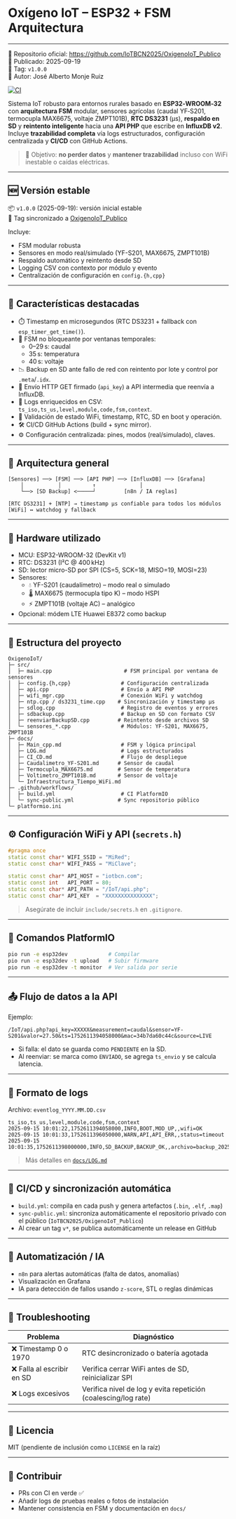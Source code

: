 # Oxígeno IoT – ESP32 + FSM Arquitectura

---

📎 Repositorio oficial: https://github.com/IoTBCN2025/OxigenoIoT_Publico  
📅 Publicado: 2025-09-19  
🔖 Tag: `v1.0.0`  
👤 Autor: José Alberto Monje Ruiz


[![CI](https://github.com/IoTBCN2025/OxigenoIoT_Publico/actions/workflows/build.yml/badge.svg)](https://github.com/IoTBCN2025/OxigenoIoT_Publico/actions)

Sistema IoT robusto para entornos rurales basado en **ESP32‑WROOM‑32** con **arquitectura FSM** modular, sensores agrícolas (caudal YF‑S201, termocupla MAX6675, voltaje ZMPT101B), **RTC DS3231** (µs), **respaldo en SD** y **reintento inteligente** hacia una **API PHP** que escribe en **InfluxDB v2**.  
Incluye **trazabilidad completa** vía logs estructurados, configuración centralizada y **CI/CD** con GitHub Actions.

> 🎯 Objetivo: **no perder datos** y **mantener trazabilidad** incluso con WiFi inestable o caídas eléctricas.

---

## 🆕 Versión estable

📦 `v1.0.0` (2025-09-19): versión inicial estable  
🔖 Tag sincronizado a [OxigenoIoT_Publico](https://github.com/IoTBCN2025/OxigenoIoT_Publico/releases/tag/v1.0.0)

Incluye:
- FSM modular robusta
- Sensores en modo real/simulado (YF-S201, MAX6675, ZMPT101B)
- Respaldo automático y reintento desde SD
- Logging CSV con contexto por módulo y evento
- Centralización de configuración en `config.{h,cpp}`

---

## 🚀 Características destacadas

* ⏱️ Timestamp en microsegundos (RTC DS3231 + fallback con `esp_timer_get_time()`).
* 🧠 FSM no bloqueante por ventanas temporales:
  - 0–29 s: caudal
  - 35 s: temperatura
  - 40 s: voltaje
* 📉 Backup en SD ante fallo de red con reintento por lote y control por `.meta`/`.idx`.
* 📡 Envío HTTP GET firmado (`api_key`) a API intermedia que reenvía a InfluxDB.
* 📁 Logs enriquecidos en CSV: `ts_iso,ts_us,level,module,code,fsm,context`.
* 🔐 Validación de estado WiFi, timestamp, RTC, SD en boot y operación.
* 🛠️ CI/CD GitHub Actions (build + sync mirror).
* ⚙️ Configuración centralizada: pines, modos (real/simulado), claves.

---

## 🧩 Arquitectura general

```
[Sensores] ──> [FSM] ──> [API PHP] ──> [InfluxDB] ──> [Grafana]
    │           │          ↑              │
    └──> [SD Backup] <─────┘         [n8n / IA reglas]

[RTC DS3231] + [NTP] → timestamp µs confiable para todos los módulos
[WiFi] ↔ watchdog y fallback
```

---

## 🔌 Hardware utilizado

* MCU: ESP32-WROOM-32 (DevKit v1)
* RTC: DS3231 (I²C @ 400 kHz)
* SD: lector micro-SD por SPI (CS=5, SCK=18, MISO=19, MOSI=23)
* Sensores:
  * 💧 YF-S201 (caudalímetro) – modo real o simulado
  * 🌡 MAX6675 (termocupla tipo K) – modo HSPI
  * ⚡ ZMPT101B (voltaje AC) – analógico
* Opcional: módem LTE Huawei E8372 como backup

---

## 📂 Estructura del proyecto

```
OxigenoIoT/
├─ src/
│  ├─ main.cpp                       # FSM principal por ventana de sensores
│  ├─ config.{h,cpp}                # Configuración centralizada
│  ├─ api.cpp                       # Envío a API PHP
│  ├─ wifi_mgr.cpp                  # Conexión WiFi y watchdog
│  ├─ ntp.cpp / ds3231_time.cpp    # Sincronización y timestamp µs
│  ├─ sdlog.cpp                     # Registro de eventos y errores
│  ├─ sdbackup.cpp                  # Backup en SD con formato CSV
│  ├─ reenviarBackupSD.cpp         # Reintento desde archivos SD
│  └─ sensores_*.cpp                # Módulos: YF-S201, MAX6675, ZMPT101B
├─ docs/
│  ├─ Main_cpp.md                   # FSM y lógica principal
│  ├─ LOG.md                        # Logs estructurados
│  ├─ CI_CD.md                      # Flujo de despliegue
│  ├─ Caudalimetro_YF-S201.md      # Sensor de caudal
│  ├─ Termocupla_MAX6675.md        # Sensor de temperatura
│  ├─ Voltimetro_ZMPT101B.md       # Sensor de voltaje
│  └─ Infraestructura_Tiempo_WiFi.md
├─ .github/workflows/
│  ├─ build.yml                     # CI PlatformIO
│  └─ sync-public.yml              # Sync repositorio público
└─ platformio.ini
```

---

## ⚙️ Configuración WiFi y API (`secrets.h`)

```cpp
#pragma once
static const char* WIFI_SSID = "MiRed";
static const char* WIFI_PASS = "MiClave";

static const char* API_HOST = "iotbcn.com";
static const int   API_PORT = 80;
static const char* API_PATH = "/IoT/api.php";
static const char* API_KEY  = "XXXXXXXXXXXXXXX";
```

> Asegúrate de incluir `include/secrets.h` en `.gitignore`.

---

## 🧪 Comandos PlatformIO

```bash
pio run -e esp32dev             # Compilar
pio run -e esp32dev -t upload   # Subir firmware
pio run -e esp32dev -t monitor  # Ver salida por serie
```

---

## 📤 Flujo de datos a la API

Ejemplo:

```
/IoT/api.php?api_key=XXXXX&measurement=caudal&sensor=YF-S201&valor=27.50&ts=1752611394058000&mac=34b7da60c44c&source=LIVE
```

- Si falla: el dato se guarda como `PENDIENTE` en la SD.
- Al reenviar: se marca como `ENVIADO`, se agrega `ts_envio` y se calcula latencia.

---

## 📝 Formato de logs

Archivo: `eventlog_YYYY.MM.DD.csv`

```csv
ts_iso,ts_us,level,module,code,fsm,context
2025-09-15 10:01:22,1752611394058000,INFO,BOOT,MOD_UP,,wifi=OK
2025-09-15 10:01:33,1752611396050000,WARN,API,API_ERR,,status=timeout
2025-09-15 10:01:35,1752611398000000,INFO,SD_BACKUP,BACKUP_OK,,archivo=backup_20250915.csv
```

> Más detalles en [`docs/LOG.md`](./docs/LOG.md)

---

## 🚀 CI/CD y sincronización automática

- `build.yml`: compila en cada push y genera artefactos (`.bin`, `.elf`, `.map`)
- `sync-public.yml`: sincroniza automáticamente el repositorio privado con el público (`IoTBCN2025/OxigenoIoT_Publico`)
- Al crear un tag `v*`, se publica automáticamente un release en GitHub

---

## 🧠 Automatización / IA

- `n8n` para alertas automáticas (falta de datos, anomalías)
- Visualización en Grafana
- IA para detección de fallos usando `z-score`, STL o reglas dinámicas

---

## 🧪 Troubleshooting

| Problema                        | Diagnóstico                                                  |
|---------------------------------|--------------------------------------------------------------|
| ❌ Timestamp 0 o 1970           | RTC desincronizado o batería agotada                         |
| ❌ Falla al escribir en SD      | Verifica cerrar WiFi antes de SD, reinicializar SPI          |
| ❌ Logs excesivos               | Verifica nivel de log y evita repetición (coalescing/log rate)|

---

## 📄 Licencia

MIT (pendiente de inclusión como `LICENSE` en la raíz)

---

## 🤝 Contribuir

- PRs con CI en verde ✅
- Añadir logs de pruebas reales o fotos de instalación
- Mantener consistencia en FSM y documentación en `docs/`